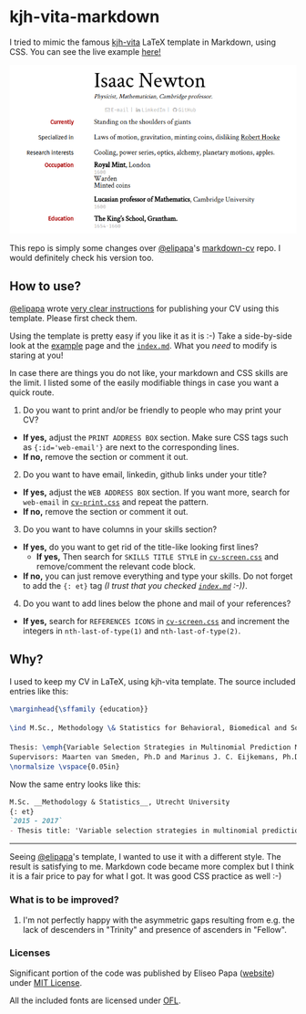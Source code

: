 kjh-vita-markdown
===========

I tried to mimic the famous [kjh-vita](https://github.com/kjhealy/kjh-vita) LaTeX template in Markdown, using CSS. You can see the live example [here!](https://oguzhanogreden.github.io/markdown-cv/)

![demo](/media/demo.png)

This repo is simply some changes over [@elipapa](https://github.com/elipapa)'s [markdown-cv](http://elipapa.github.io/markdown-cv) repo. I would definitely check his version too.

## How to use?

[@elipapa](https://github.com/elipapa/) wrote [very clear instructions](https://elipapa.github.io/markdown-cv/) for publishing your CV using this template. Please first check them.

Using the template is pretty easy if you like it as it is :-) Take a side-by-side look at the [example](/index.html) page and the [`index.md`](/index.md). What you _need_ to modify is staring at you!

In case there are things you do not like, your markdown and CSS skills are the limit. I listed some of the easily modifiable things in case you want a quick route.

1. Do you want to print and/or be friendly to people who may print your CV?  
  - **If yes,** adjust the `PRINT ADDRESS BOX` section. Make sure CSS tags such as `{:id='web-email'}` are next to the corresponding lines.  
  - **If no,** remove the section or comment it out.
2. Do you want to have email, linkedin, github links under your title?
  - **If yes,** adjust the `WEB ADDRESS BOX` section. If you want more, search for `web-email` in [`cv-print.css`](/media/cv-print.css) and repeat the pattern.
  - **If no,** remove the section or comment it out.
3. Do you want to have columns in your skills section?  
  - **If yes,**  do you want to get rid of the title-like looking first lines?
    - **If yes,** Then search for `SKILLS TITLE STYLE` in [`cv-screen.css`](/media/cv-screen.css) and remove/comment the relevant code block. 
  - **If no,** you can just remove everything and type your skills. Do not forget to add the `{: et}` tag _(I trust that you checked [`index.md`](/index.md) :-))_.
4. Do you want to add lines below the phone and mail of your references?
  - **If yes,** search for `REFERENCES ICONS` in [`cv-screen.css`](/media/cv-screen.css) and increment the integers in `nth-last-of-type(1)` and `nth-last-of-type(2)`.

## Why?

I used to keep my CV in LaTeX, using kjh-vita template. The source included entries like this:

~~~ latex
\marginhead{\sffamily {education}}

\ind M.Sc., Methodology \& Statistics for Behavioral, Biomedical and Social Sciences, \\ Utrecht University, The Netherlands, September 2015 - June 2017.\\ \hspace{0.35in} 

Thesis: \emph{Variable Selection Strategies in Multinomial Prediction Models}. \\
Supervisors: Maarten van Smeden, Ph.D and Marinus J. C. Eijkemans, Ph.D.
\normalsize \vspace{0.05in}
~~~

Now the same entry looks like this:

~~~ markdown
M.Sc. __Methodology & Statistics__, Utrecht University
{: et}
`2015 - 2017`
- Thesis title: 'Variable selection strategies in multinomial prediction models'
~~~

---

Seeing [@elipapa](https://github.com/elipapa)'s template, I wanted to use it with a different style. The result is satisfying to me. Markdown code became more complex but I think it is a fair price to pay for what I got. It was good CSS practice as well :-)

### What is to be improved?

1. I'm not perfectly happy with the asymmetric gaps resulting from e.g. the lack of descenders in "Trinity" and presence of ascenders in "Fellow".

### Licenses

Significant portion of the code was published by Eliseo Papa ([website](https://elipapa.github.io)) under
[MIT License](https://github.com/oguzhanogreden/markdown-cv/blob/master/LICENSE).

All the included fonts are licensed under [OFL](https://github.com/oguzhanogreden/markdown-cv/blob/oopatch/fonts/Crimson_Text/OFL.txt).
